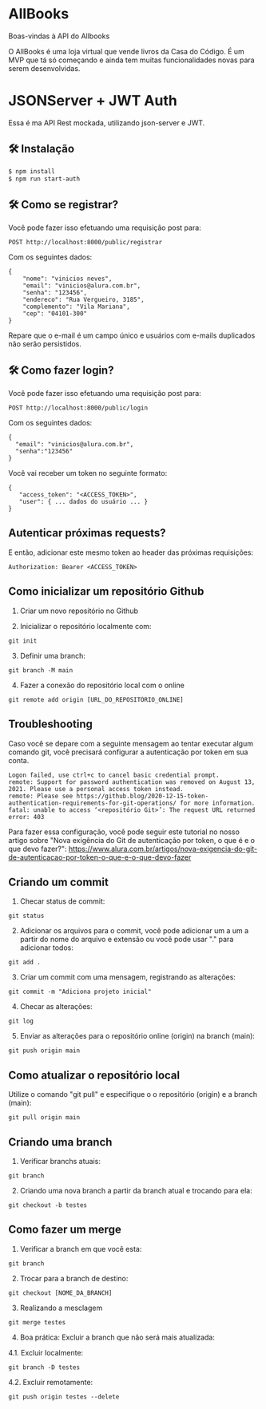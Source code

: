 # AllBooks

Boas-vindas à API do Allbooks

O AllBooks é uma loja virtual que vende livros da Casa do Código. 
É um MVP que tá só começando e ainda tem muitas funcionalidades novas para serem desenvolvidas.

# JSONServer + JWT Auth

Essa é ma API Rest mockada, utilizando json-server e JWT.

## 🛠️ Instalação

```bash
$ npm install
$ npm run start-auth
```
## 🛠️ Como se registrar?

Você pode fazer isso efetuando uma requisição post para:

```
POST http://localhost:8000/public/registrar
```

Com os seguintes dados:


```
{
    "nome": "vinicios neves",
    "email": "vinicios@alura.com.br",
    "senha": "123456",
    "endereco": "Rua Vergueiro, 3185",
    "complemento": "Vila Mariana",
    "cep": "04101-300"
}
```

Repare que o e-mail é um campo único e usuários com e-mails duplicados não serão persistidos.

## 🛠️ Como fazer login?

Você pode fazer isso efetuando uma requisição post para:

```
POST http://localhost:8000/public/login
```

Com os seguintes dados:


```
{
  "email": "vinicios@alura.com.br",
  "senha":"123456"
}
```

Você vai receber um token no seguinte formato:

```
{
   "access_token": "<ACCESS_TOKEN>",
   "user": { ... dados do usuário ... }
}
```

## Autenticar próximas requests?

E então, adicionar este mesmo token ao header das próximas requisições:

```
Authorization: Bearer <ACCESS_TOKEN>
```

## Como inicializar um repositório Github

1) Criar um novo repositório no Github

2) Inicializar o repositório localmente com:

```
git init
```

3) Definir uma branch:

```
git branch -M main
```

4) Fazer a conexão do repositório local com o online

```
git remote add origin [URL_DO_REPOSITÓRIO_ONLINE]
```

## Troubleshooting

Caso você se depare com a seguinte mensagem ao tentar executar algum comando git, você precisará configurar a autenticação por token em sua conta.

```
Logon failed, use ctrl+c to cancel basic credential prompt.
remote: Support for password authentication was removed on August 13, 2021. Please use a personal access token instead.
remote: Please see https://github.blog/2020-12-15-token-authentication-requirements-for-git-operations/ for more information.
fatal: unable to access ‘<repositório Git>’: The request URL returned error: 403 
```

Para fazer essa configuração, você pode seguir este tutorial no nosso artigo sobre "Nova exigência do Git de autenticação por token, o que é e o que devo fazer?":
https://www.alura.com.br/artigos/nova-exigencia-do-git-de-autenticacao-por-token-o-que-e-o-que-devo-fazer

## Criando um commit

1) Checar status de commit:

```
git status
```

2) Adicionar os arquivos para o commit, você pode adicionar um a um a partir do nome do arquivo e extensão ou você pode usar "." para adicionar todos:

```
git add .
```

3) Criar um commit com uma mensagem, registrando as alterações:

```
git commit -m "Adiciona projeto inicial"
```

4) Checar as alterações:

```
git log
```

5) Enviar as alterações para o repositório online (origin) na branch (main):

```
git push origin main
```

## Como atualizar o repositório local

Utilize o comando "git pull" e especifique o o repositório (origin) e a branch (main):

```
git pull origin main
```

## Criando uma branch

1. Verificar branchs atuais:

```
git branch
```

2. Criando uma nova branch a partir da branch atual e trocando para ela:

```
git checkout -b testes
```

## Como fazer um merge

1. Verificar a branch em que você esta:

```
git branch
```

2. Trocar para a branch de destino:

```
git checkout [NOME_DA_BRANCH]
```

3. Realizando a mesclagem

```
git merge testes
```

4. Boa prática: Excluir a branch que não será mais atualizada:

4.1. Excluir localmente:

```
git branch -D testes
```

4.2. Excluir remotamente:

```
git push origin testes --delete
```